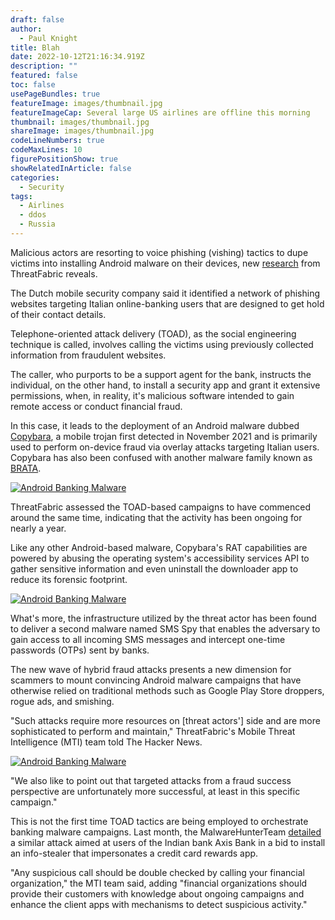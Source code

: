 ```yaml
---
draft: false
author:
  - Paul Knight
title: Blah
date: 2022-10-12T21:16:34.919Z
description: ""
featured: false
toc: false
usePageBundles: true
featureImage: images/thumbnail.jpg
featureImageCap: Several large US airlines are offline this morning
thumbnail: images/thumbnail.jpg
shareImage: images/thumbnail.jpg
codeLineNumbers: true
codeMaxLines: 10
figurePositionShow: true
showRelatedInArticle: false
categories:
  - Security
tags:
  - Airlines
  - ddos
  - Russia
---
```

Malicious actors are resorting to voice phishing (vishing) tactics to dupe victims into installing Android malware on their devices, new [research](https://www.threatfabric.com/blogs/toad-fraud.html) from ThreatFabric reveals.

The Dutch mobile security company said it identified a network of phishing websites targeting Italian online-banking users that are designed to get hold of their contact details.

Telephone-oriented attack delivery (TOAD), as the social engineering technique is called, involves calling the victims using previously collected information from fraudulent websites.

The caller, who purports to be a support agent for the bank, instructs the individual, on the other hand, to install a security app and grant it extensive permissions, when, in reality, it's malicious software intended to gain remote access or conduct financial fraud.

In this case, it leads to the deployment of an Android malware dubbed [Copybara](https://www.threatfabric.com/blogs/brata-a-tale-of-three-families.html), a mobile trojan first detected in November 2021 and is primarily used to perform on-device fraud via overlay attacks targeting Italian users. Copybara has also been confused with another malware family known as [BRATA](https://thehackernews.com/2022/06/brata-android-malware-gains-advanced.html).

[![Android Banking Malware](https://thehackernews.com/new-images/img/b/R29vZ2xl/AVvXsEgXZ1aanMRVEwVLp21Sdvik8iwBEGeRr-EDGNV5r-NKlh37UAQNfQNZwHrfDtKRopd3fT3bUcxD91AFg1HJfyrtCwlG9Cs2wKENuoV_6hyRMj1ZIniS2gzMzsYTqqsiQaVd39GeuTqIz41FBSc4BFwSHYD4oSoHLTUJNdodEXfXtt9crRJ5Bq6eplKC/s728-e1000/image-3.jpg "Android Banking Malware")](https://thehackernews.com/new-images/img/b/R29vZ2xl/AVvXsEgXZ1aanMRVEwVLp21Sdvik8iwBEGeRr-EDGNV5r-NKlh37UAQNfQNZwHrfDtKRopd3fT3bUcxD91AFg1HJfyrtCwlG9Cs2wKENuoV_6hyRMj1ZIniS2gzMzsYTqqsiQaVd39GeuTqIz41FBSc4BFwSHYD4oSoHLTUJNdodEXfXtt9crRJ5Bq6eplKC/s728-e100/image-3.jpg)

ThreatFabric assessed the TOAD-based campaigns to have commenced around the same time, indicating that the activity has been ongoing for nearly a year.

Like any other Android-based malware, Copybara's RAT capabilities are powered by abusing the operating system's accessibility services API to gather sensitive information and even uninstall the downloader app to reduce its forensic footprint.

[![Android Banking Malware](https://thehackernews.com/new-images/img/b/R29vZ2xl/AVvXsEhMoG3nsSIZVenJUJYPjASKGE91WsrYG0_yaSVQKN1VUX0KEXA-LB15GFAdqPkNApJMMvFLtYPfDa4naKQSxCG51BfhWcqYHZhLG4lSGs02D6XpX9MHgyd3FKVB7XxyaKmWvNNmigN2PbbspDKs0q8aHdCe9R8dIc_v-NPTfK2nStarnPO7BN6hx0EZ/s728-e1000/image-1.jpg "Android Banking Malware")](https://thehackernews.com/new-images/img/b/R29vZ2xl/AVvXsEhMoG3nsSIZVenJUJYPjASKGE91WsrYG0_yaSVQKN1VUX0KEXA-LB15GFAdqPkNApJMMvFLtYPfDa4naKQSxCG51BfhWcqYHZhLG4lSGs02D6XpX9MHgyd3FKVB7XxyaKmWvNNmigN2PbbspDKs0q8aHdCe9R8dIc_v-NPTfK2nStarnPO7BN6hx0EZ/s728-e100/image-1.jpg)

What's more, the infrastructure utilized by the threat actor has been found to deliver a second malware named SMS Spy that enables the adversary to gain access to all incoming SMS messages and intercept one-time passwords (OTPs) sent by banks.

The new wave of hybrid fraud attacks presents a new dimension for scammers to mount convincing Android malware campaigns that have otherwise relied on traditional methods such as Google Play Store droppers, rogue ads, and smishing.

"Such attacks require more resources on \[threat actors'] side and are more sophisticated to perform and maintain," ThreatFabric's Mobile Threat Intelligence (MTI) team told The Hacker News.

[![Android Banking Malware](https://thehackernews.com/new-images/img/b/R29vZ2xl/AVvXsEhCV81X_QH5WmQACA8Ja83YXTuKJ9l4yeDGExdB0pKXgqu_ICO36jK_ywcmITJH75X2cK5S8wHidp-sM5HvXEcUp_P-gFz_L0slzVBwb7J3AURIIzxG0xeN_HzfQW3BwVdNXQyzy-pWUzJv5qBXvqsUFznN4cTU0Jk4jm5q_BvJ92YGROwzT1BuWKjn/s728-e1000/image-2.jpg "Android Banking Malware")](https://thehackernews.com/new-images/img/b/R29vZ2xl/AVvXsEhCV81X_QH5WmQACA8Ja83YXTuKJ9l4yeDGExdB0pKXgqu_ICO36jK_ywcmITJH75X2cK5S8wHidp-sM5HvXEcUp_P-gFz_L0slzVBwb7J3AURIIzxG0xeN_HzfQW3BwVdNXQyzy-pWUzJv5qBXvqsUFznN4cTU0Jk4jm5q_BvJ92YGROwzT1BuWKjn/s728-e100/image-2.jpg)

"We also like to point out that targeted attacks from a fraud success perspective are unfortunately more successful, at least in this specific campaign."

This is not the first time TOAD tactics are being employed to orchestrate banking malware campaigns. Last month, the MalwareHunterTeam [detailed](https://twitter.com/malwrhunterteam/status/1566173265625767937) a similar attack aimed at users of the Indian bank Axis Bank in a bid to install an info-stealer that impersonates a credit card rewards app.

"Any suspicious call should be double checked by calling your financial organization," the MTI team said, adding "financial organizations should provide their customers with knowledge about ongoing campaigns and enhance the client apps with mechanisms to detect suspicious activity."